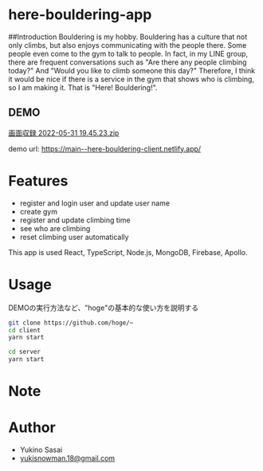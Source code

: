 # here-bouldering-app
 
##Introduction
Bouldering is my hobby. Bouldering has a culture that not only climbs, but also enjoys communicating with the people there. Some people even come to the gym to talk to people. In fact, in my LINE group, there are frequent conversations such as "Are there any people climbing today?" And "Would you like to climb someone this day?" Therefore, I think it would be nice if there is a service in the gym that shows who is climbing, so I am making it. That is "Here! Bouldering!".
 
## DEMO
  [画面収録 2022-05-31 19.45.23.zip](https://github.com/yukino-sasaki/here-bouldering-app/files/8804443/2022-05-31.19.45.23.zip)

demo url: https://main--here-bouldering-client.netlify.app/
 
# Features
 
 - register and login user and update user name
 - create gym
 - register and update climbing time 
 - see who are climbing
 - reset climbing user automatically

This app is used React, TypeScript, Node.js, MongoDB, Firebase, Apollo.
# Usage
 
DEMOの実行方法など、"hoge"の基本的な使い方を説明する
 
```bash
git clone https://github.com/hoge/~
cd client
yarn start

cd server
yarn start
```
 
# Note
 



# Author
 
* Yukino Sasai
* yukisnowman.18@gmail.com
